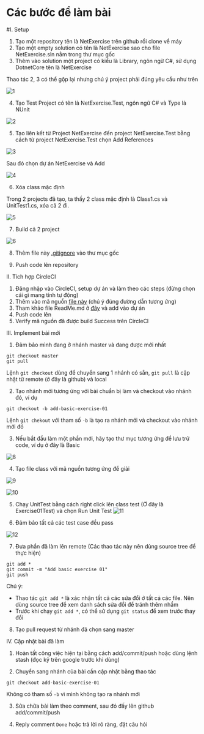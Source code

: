 # Các bước để làm bài

#I. Setup

1. Tạo một repository tên là NetExercise trên github rồi clone về máy
2. Tạo một empty solution có tên là NetExercise sao cho file NetExercise.sln nằm trong thư mục gốc
3. Thêm vào solution một project có kiểu là Library, ngôn ngữ C#, sử dụng DotnetCore tên là NetExercise

Thao tác 2, 3 có thể gộp lại nhưng chú ý project phải đúng yêu cầu như trên

![1](imgs/1.png)

4. Tạo Test Project có tên là NetExercise.Test, ngôn ngữ C# và Type là NUnit

![2](imgs/2.png)

5. Tạo liên kết từ Project NetExercise đến project NetExercise.Test bằng cách từ project NetExercise.Test chọn Add References

![3](imgs/3.png)

Sau đó chọn dự án NetExercise và Add

![4](imgs/4.png)

6. Xóa class mặc định

Trong 2 projects đã tạo, ta thấy 2 class mặc định là Class1.cs và UnitTest1.cs, xóa cả 2 đi.

![5](imgs/5.png)

7. Build cả 2 project

![6](imgs/6.png)

8. Thêm file này [.gitignore](.gitignore) vào thư mục gốc

9. Push code lên repository

II. Tích hợp CircleCI

1. Đăng nhập vào CircleCI, setup dự án và làm theo các steps (đừng chọn cái gì mang tính tự động)
2. Thêm vào mã nguồn [file này](https://github.com/voquanghoa/NetCoreCLI/blob/master/.circleci/config.yml) (chú ý đúng đường dẫn tương ứng)
3. Tham khảo file ReadMe.md ở [đây](https://raw.githubusercontent.com/voquanghoa/NetCoreCLI/master/Readme.md) và add vào dự án
4. Push code lên
5. Verify mã nguồn đã được build Success trên CircleCI

III. Implement bài mới

1. Đảm bảo mình đang ở nhánh master và đang được mới nhất

```
git checkout master
git pull
```

Lệnh `git checkout` dùng để chuyển sang 1 nhánh có sẵn, `git pull` là cập nhật từ remote (ở đây là github) và local

2. Tạo nhánh mới tương ứng với bài chuẩn bị làm và checkout vào nhánh đó, ví dụ

```
git checkout -b add-basic-exercise-01
```

Lệnh `git chekout` với tham số `-b` là tạo ra nhánh mới và checkout vào nhánh mới đó

3. Nếu bắt đầu làm một phần mới, hãy tạo thư mục tương ứng để lưu trữ code, ví dụ ở đây là Basic

![8](imgs/8.png)

4. Tạo file class với mã nguồn tương ứng để giải

![9](imgs/9.png)

![10](imgs/10.png)

5. Chạy UnitTest bằng cách right click lên class test (Ở đây là Exercise01Test) và chọn Run Unit Test
   ![11](imgs/11.png)

6. Đảm bảo tất cả các test case đều pass

![12](imgs/12.png)

7. Đưa phần đã làm lên remote (Các thao tác này nên dùng source tree để thực hiện)

```
git add *
git commit -m "Add basic exercise 01"
git push
```

Chú ý:

- Thao tác `git add *` là xác nhận tất cả các sửa đổi ở tất cả các file. Nên dùng source tree để xem danh sách sửa đổi để tránh thêm nhầm
- Trước khi chạy `git add *`, có thể sử dụng `git status` để xem trước thay đổi

8. Tạo pull request từ nhánh đã chọn sang master

IV. Cập nhật bài đã làm

1. Hoàn tất công việc hiện tại bằng cách add/commit/push hoặc dùng lệnh stash (đọc kỹ trên google trước khi dùng)

2. Chuyển sang nhánh của bài cần cập nhật bằng thao tác

```
git checkout add-basic-exercise-01
```

Không có tham số `-b` vì mình không tạo ra nhánh mới

3. Sửa chữa bài làm theo comment, sau đó đấy lên github add/commit/push

4. Reply comment `Done` hoặc trả lời rõ ràng, đặt câu hỏi
